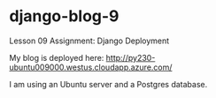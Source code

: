 # django-blog-9
Lesson 09 Assignment: Django Deployment


My blog is deployed here: http://py230-ubuntu009000.westus.cloudapp.azure.com/

I am using an Ubuntu server and a Postgres database.